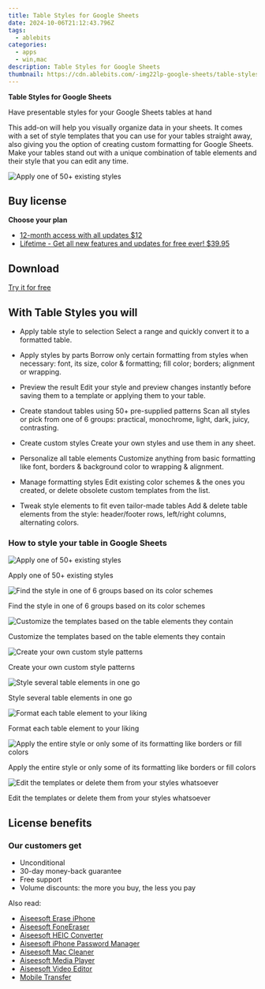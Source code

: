 ```yaml
---
title: Table Styles for Google Sheets
date: 2024-10-06T21:12:43.796Z
tags: 
  - ablebits
categories: 
  - apps
  - win,mac
description: Table Styles for Google Sheets
thumbnail: https://cdn.ablebits.com/-img22lp-google-sheets/table-styles/apply-styles.png
---
```


**Table Styles for Google Sheets**

Have presentable styles for your Google Sheets tables at hand

This add-on will help you visually organize data in your sheets. It comes with a set of style templates that you can use for your tables straight away, also giving you the option of creating custom formatting for Google Sheets. Make your tables stand out with a unique combination of table elements and their style that you can edit any time.

![Apply one of 50+ existing styles](https://cdn.ablebits.com/-img22lp-google-sheets/table-styles/apply-styles.png)

## Buy license

**Choose your plan**

- [12-month access with all updates $12](https://secure.2checkout.com/order/checkout.php?PRODS=37357086&QTY=1&AFFILIATE=108875&CART=1&CARD=2&DESIGN_TYPE=2&SHORT_FORM=1&COUPON=TrSbrExp-MnrAdns-01&CLEAN_CART=ALL&SRC=website)
- [Lifetime - Get all new features and updates for free ever! $39.95](https://secure.2checkout.com/order/checkout.php?PRODS=37357163&QTY=1&AFFILIATE=108875&CART=1&CARD=2&DESIGN_TYPE=2&SHORT_FORM=1&CLEAN_CART=ALL&SRC=website)

## Download

[Try it for free](https://workspace.google.com/marketplace/app/table_styles/893333631855)

## With Table Styles you will

-   Apply table style to selection Select a range and quickly convert it to a formatted table.
-   Apply styles by parts Borrow only certain formatting from styles when necessary: font, its size, color & formatting; fill color; borders; alignment or wrapping.
-   Preview the result Edit your style and preview changes instantly before saving them to a template or applying them to your table.
-   Create standout tables using 50+ pre-supplied patterns Scan all styles or pick from one of 6 groups: practical, monochrome, light, dark, juicy, contrasting.

-   Create custom styles Create your own styles and use them in any sheet.
-   Personalize all table elements Customize anything from basic formatting like font, borders & background color to wrapping & alignment.
-   Manage formatting styles Edit existing color schemes & the ones you created, or delete obsolete custom templates from the list.
-   Tweak style elements to fit even tailor-made tables Add & delete table elements from the style: header/footer rows, left/right columns, alternating colors.

### How to style your table in Google Sheets

 ![Apply one of 50+ existing styles](https://cdn.ablebits.com/-img22lp-google-sheets/table-styles/apply-styles.png)

Apply one of 50+ existing styles

 ![Find the style in one of 6 groups based on its color schemes](https://cdn.ablebits.com/-img22lp-google-sheets/table-styles/template-groups.png)

Find the style in one of 6 groups based on its color schemes

 ![Customize the templates based on the table elements they contain](https://cdn.ablebits.com/-img22lp-google-sheets/table-styles/select-table-elements.png)

Customize the templates based on the table elements they contain

 ![Create your own custom style patterns](https://cdn.ablebits.com/-img22lp-google-sheets/table-styles/create-custom-styles.png)

Create your own custom style patterns

 ![Style several table elements in one go](https://cdn.ablebits.com/-img22lp-google-sheets/table-styles/edit-several-table-parts.png)

Style several table elements in one go

 ![Format each table element to your liking](https://cdn.ablebits.com/-img22lp-google-sheets/table-styles/use-formatting-tools.png)

Format each table element to your liking

 ![Apply the entire style or only some of its formatting like borders or fill colors](https://cdn.ablebits.com/-img22lp-google-sheets/table-styles/apply-style-parts.png)

Apply the entire style or only some of its formatting like borders or fill colors

 ![Edit the templates or delete them from your styles whatsoever](https://cdn.ablebits.com/-img22lp-google-sheets/table-styles/delete-style.png)

Edit the templates or delete them from your styles whatsoever

## License benefits

### Our customers get

- Unconditional
- 30-day money-back guarantee
- Free support
- Volume discounts: the more you buy, the less you pay 

<ins class="adsbygoogle"
      style="display:block"
      data-ad-client="ca-pub-7571918770474297"
      data-ad-slot="8358498916"
      data-ad-format="auto"
      data-full-width-responsive="true"></ins>

<span class="atpl-alsoreadstyle">Also read:</span>
<div><ul>
<li><a href="https://tools.techidaily.com/aiseesoft/erase-iphone/"><u>Aiseesoft Erase iPhone</u></a></li>
<li><a href="https://tools.techidaily.com/aiseesoft/fone-eraser/"><u>Aiseesoft FoneEraser</u></a></li>
<li><a href="https://tools.techidaily.com/aiseesoft/free-heic-converter/"><u>Aiseesoft HEIC Converter</u></a></li>
<li><a href="https://tools.techidaily.com/aiseesoft/iphone-password-manager/"><u>Aiseesoft iPhone Password Manager</u></a></li>
<li><a href="https://tools.techidaily.com/aiseesoft/mac-cleaner/"><u>Aiseesoft Mac Cleaner</u></a></li>
<li><a href="https://tools.techidaily.com/aiseesoft/media-player/"><u>Aiseesoft Media Player</u></a></li>
<li><a href="https://tools.techidaily.com/aiseesoft/edit-video/"><u>Aiseesoft Video Editor</u></a></li>
<li><a href="https://tools.techidaily.com/aiseesoft/mobile-transfer/"><u>Mobile Transfer</u></a></li>
</ul></div>


